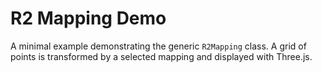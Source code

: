 # R2 Mapping Demo

A minimal example demonstrating the generic `R2Mapping` class. A grid of points is transformed by a selected mapping and displayed with Three.js.
